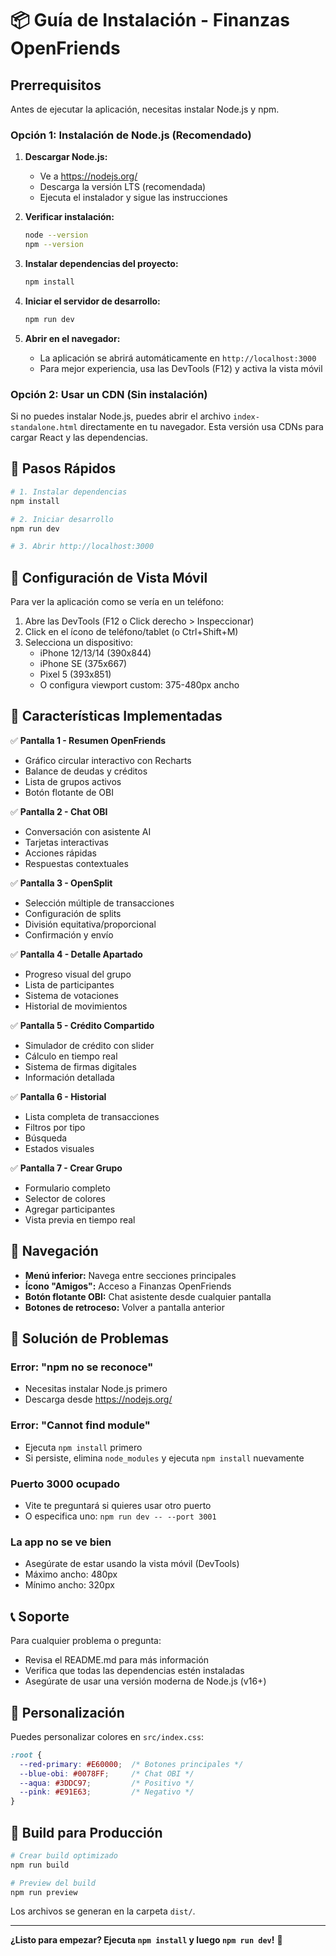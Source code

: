 # 📦 Guía de Instalación - Finanzas OpenFriends

## Prerrequisitos

Antes de ejecutar la aplicación, necesitas instalar Node.js y npm.

### Opción 1: Instalación de Node.js (Recomendado)

1. **Descargar Node.js:**
   - Ve a https://nodejs.org/
   - Descarga la versión LTS (recomendada)
   - Ejecuta el instalador y sigue las instrucciones

2. **Verificar instalación:**
   ```bash
   node --version
   npm --version
   ```

3. **Instalar dependencias del proyecto:**
   ```bash
   npm install
   ```

4. **Iniciar el servidor de desarrollo:**
   ```bash
   npm run dev
   ```

5. **Abrir en el navegador:**
   - La aplicación se abrirá automáticamente en `http://localhost:3000`
   - Para mejor experiencia, usa las DevTools (F12) y activa la vista móvil

### Opción 2: Usar un CDN (Sin instalación)

Si no puedes instalar Node.js, puedes abrir el archivo `index-standalone.html` directamente en tu navegador. Esta versión usa CDNs para cargar React y las dependencias.

## 🚀 Pasos Rápidos

```bash
# 1. Instalar dependencias
npm install

# 2. Iniciar desarrollo
npm run dev

# 3. Abrir http://localhost:3000
```

## 📱 Configuración de Vista Móvil

Para ver la aplicación como se vería en un teléfono:

1. Abre las DevTools (F12 o Click derecho > Inspeccionar)
2. Click en el ícono de teléfono/tablet (o Ctrl+Shift+M)
3. Selecciona un dispositivo:
   - iPhone 12/13/14 (390x844)
   - iPhone SE (375x667)
   - Pixel 5 (393x851)
   - O configura viewport custom: 375-480px ancho

## 🎨 Características Implementadas

✅ **Pantalla 1 - Resumen OpenFriends**
- Gráfico circular interactivo con Recharts
- Balance de deudas y créditos
- Lista de grupos activos
- Botón flotante de OBI

✅ **Pantalla 2 - Chat OBI**
- Conversación con asistente AI
- Tarjetas interactivas
- Acciones rápidas
- Respuestas contextuales

✅ **Pantalla 3 - OpenSplit**
- Selección múltiple de transacciones
- Configuración de splits
- División equitativa/proporcional
- Confirmación y envío

✅ **Pantalla 4 - Detalle Apartado**
- Progreso visual del grupo
- Lista de participantes
- Sistema de votaciones
- Historial de movimientos

✅ **Pantalla 5 - Crédito Compartido**
- Simulador de crédito con slider
- Cálculo en tiempo real
- Sistema de firmas digitales
- Información detallada

✅ **Pantalla 6 - Historial**
- Lista completa de transacciones
- Filtros por tipo
- Búsqueda
- Estados visuales

✅ **Pantalla 7 - Crear Grupo**
- Formulario completo
- Selector de colores
- Agregar participantes
- Vista previa en tiempo real

## 🎯 Navegación

- **Menú inferior:** Navega entre secciones principales
- **Ícono "Amigos":** Acceso a Finanzas OpenFriends
- **Botón flotante OBI:** Chat asistente desde cualquier pantalla
- **Botones de retroceso:** Volver a pantalla anterior

## 🐛 Solución de Problemas

### Error: "npm no se reconoce"
- Necesitas instalar Node.js primero
- Descarga desde https://nodejs.org/

### Error: "Cannot find module"
- Ejecuta `npm install` primero
- Si persiste, elimina `node_modules` y ejecuta `npm install` nuevamente

### Puerto 3000 ocupado
- Vite te preguntará si quieres usar otro puerto
- O especifica uno: `npm run dev -- --port 3001`

### La app no se ve bien
- Asegúrate de estar usando la vista móvil (DevTools)
- Máximo ancho: 480px
- Mínimo ancho: 320px

## 📞 Soporte

Para cualquier problema o pregunta:
- Revisa el README.md para más información
- Verifica que todas las dependencias estén instaladas
- Asegúrate de usar una versión moderna de Node.js (v16+)

## 🎨 Personalización

Puedes personalizar colores en `src/index.css`:

```css
:root {
  --red-primary: #E60000;  /* Botones principales */
  --blue-obi: #0078FF;     /* Chat OBI */
  --aqua: #3DDC97;         /* Positivo */
  --pink: #E91E63;         /* Negativo */
}
```

## 🚀 Build para Producción

```bash
# Crear build optimizado
npm run build

# Preview del build
npm run preview
```

Los archivos se generan en la carpeta `dist/`.

---

**¿Listo para empezar? Ejecuta `npm install` y luego `npm run dev`!** 🎉

